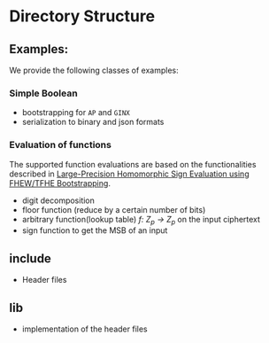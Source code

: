 # Directory Structure

## Examples:

We provide the following classes of examples:

### Simple Boolean

- bootstrapping for `AP` and `GINX`
- serialization to binary and json formats

### Evaluation of functions

The supported function evaluations are based on the functionalities described
in [Large-Precision Homomorphic Sign Evaluation using FHEW/TFHE Bootstrapping](https://eprint.iacr.org/2021/1337).

- digit decomposition
- floor function (reduce by a certain number of bits)
- arbitrary function(lookup table) _f: Z<sub>p</sub> -> Z<sub>p</sub>_ on the input ciphertext
- sign function to get the MSB of an input

## include

- Header files

## lib

- implementation of the header files

